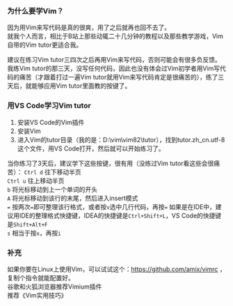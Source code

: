 ### 为什么要学Vim？
因为用Vim来写代码是真的很爽，用了之后就再也回不去了。    
就我个人而言，相比于B站上那些动辄二十几分钟的教程以及那些教学游戏，Vim自带的Vim tutor更适合我。  

建议在练习Vim tutor三四次之后再用Vim来写代码，否则可能会有很多负反馈。我练Vim tutor的那三天，没写任何代码，因此也没有体会过Vim初学者用Vim写代码的痛苦（才跟着打过一遍Vim tutor就用Vim来写代码肯定是很痛苦的），练了三天后，就能够应用Vim tutor里面教的按键了。  

### 用VS Code学习Vim tutor
1. 安装VS Code的Vim插件
2. 安装Vim
3. 进入Vim的tutor目录（我的是：D:\vim\vim82\tutor），找到tutor.zh_cn.utf-8这个文件，用VS Code打开，然后就可以开始练习了。  
  
当你练习了3天后，建议学下这些按键，很有用（没练过Vim tutor看这些会很痛苦）：
```Ctrl d``` 往下移动半页  
```Ctrl u``` 往上移动半页  
`b` 将光标移动到上一个单词的开头  
`A` 将光标移动到该行的末尾，然后进入insert模式  
`=` 按两次`=`即可整理该行格式，或者按`v`选中几行代码，再按`=`  如果是在IDE中，建议用IDE的整理格式快捷键，IDEA的快捷键是`Ctrl+Shift+L`，VS Code的快捷键是`Shift+Alt+F`  
`s` 相当于按`x`，再按`i`  

  
### 补充
如果你要在Linux上使用Vim，可以试试这个：https://github.com/amix/vimrc ，复制个指令就能配置好。  
谷歌和火狐浏览器推荐Vimium插件  
推荐《Vim实用技巧》  

